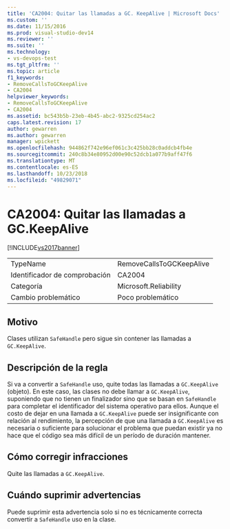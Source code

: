 ```yaml
---
title: 'CA2004: Quitar las llamadas a GC. KeepAlive | Microsoft Docs'
ms.custom: ''
ms.date: 11/15/2016
ms.prod: visual-studio-dev14
ms.reviewer: ''
ms.suite: ''
ms.technology:
- vs-devops-test
ms.tgt_pltfrm: ''
ms.topic: article
f1_keywords:
- RemoveCallsToGCKeepAlive
- CA2004
helpviewer_keywords:
- RemoveCallsToGCKeepAlive
- CA2004
ms.assetid: bc543b5b-23eb-4b45-abc2-9325cd254ac2
caps.latest.revision: 17
author: gewarren
ms.author: gewarren
manager: wpickett
ms.openlocfilehash: 944862f742e96ef061c3c425bb28c0addcb4fb4e
ms.sourcegitcommit: 240c8b34e80952d00e90c52dcb1a077b9aff47f6
ms.translationtype: MT
ms.contentlocale: es-ES
ms.lasthandoff: 10/23/2018
ms.locfileid: "49829071"
---
```

# <a name="ca2004-remove-calls-to-gckeepalive"></a>CA2004: Quitar las llamadas a GC.KeepAlive
[!INCLUDE[vs2017banner](../includes/vs2017banner.md)]

|||
|-|-|
|TypeName|RemoveCallsToGCKeepAlive|
|Identificador de comprobación|CA2004|
|Categoría|Microsoft.Reliability|
|Cambio problemático|Poco problemático|

## <a name="cause"></a>Motivo
 Clases utilizan `SafeHandle` pero sigue sin contener las llamadas a `GC.KeepAlive`.

## <a name="rule-description"></a>Descripción de la regla
 Si va a convertir a `SafeHandle` uso, quite todas las llamadas a `GC.KeepAlive` (objeto). En este caso, las clases no debe llamar a `GC.KeepAlive`, suponiendo que no tienen un finalizador sino que se basan en `SafeHandle` para completar el identificador del sistema operativo para ellos.  Aunque el costo de dejar en una llamada a `GC.KeepAlive` puede ser insignificante con relación al rendimiento, la percepción de que una llamada a `GC.KeepAlive` es necesaria o suficiente para solucionar el problema que puedan existir ya no hace que el código sea más difícil de un período de duración mantener.

## <a name="how-to-fix-violations"></a>Cómo corregir infracciones
 Quite las llamadas a `GC.KeepAlive`.

## <a name="when-to-suppress-warnings"></a>Cuándo suprimir advertencias
 Puede suprimir esta advertencia solo si no es técnicamente correcta convertir a `SafeHandle` uso en la clase.



